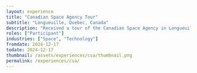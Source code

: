 ```yaml
---
layout: experience
title: "Canadian Space Agency Tour"
subtitle: "Longueuille, Quebec, Canada"
description: "Received a tour of the Canadian Space Agency in Longueuille Quebec, Canada"
roles: ["Participant"]
industries: ["Space", "Technology"]
fromdate: 2024-12-17
todate: 2024-12-17
thumbnail: /assets/experiences/csa/thumbnail.png
permalink: /experiences/csa/
---
```



